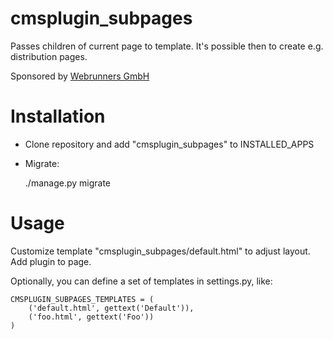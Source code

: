 cmsplugin_subpages
==================
Passes children of current page to template. It's possible then to create e.g. distribution pages.

Sponsored by [Webrunners GmbH](http://webrunners.de)

# Installation

* Clone repository and add "cmsplugin_subpages" to INSTALLED_APPS
* Migrate:

    ./manage.py migrate


# Usage

Customize template "cmsplugin_subpages/default.html" to adjust layout. Add plugin to page.

Optionally, you can define a set of templates in settings.py, like:

    CMSPLUGIN_SUBPAGES_TEMPLATES = (
        ('default.html', gettext('Default')),
        ('foo.html', gettext('Foo'))
    )


